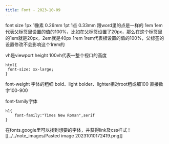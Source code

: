 ```yaml
---
title: Font - 2023-10-09
---
```

font size
1px    1像素 0.26mm
1pt     1点 0.33mm 跟word里的点是一样的
1em   1em代表父标签里设置的值的100%，比如在父标签设置了20px，那么在这个标签里的1em就是20px，2em就是40px
1rem   1rem代表根设置的值的100%，父标签的设置修改不会影响这个1rem的

vh是viewport height
100vh代表一整个视口的高度

```
html{
 font-size: xx-large;
}
```

font-weight 字体的粗细
bold、light
bolder、lighter相对root粗或细100
直接数字100-900

font-family字体
```
h1{
	font-family:"Times New Roman",serif
}
```

在fonts.google里可以找到想要的字体，并获得link及css样式
![[../../note_images/Pasted image 20231010172419.png]]